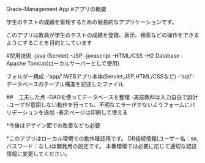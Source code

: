 Grade-Management App
#アプリの概要

学生のテストの成績を管理するための簡易的なアプリケーションです。

このアプリは教員が学生のテストの成績を登録、表示、検索などの操作をできるようにすることを目的としています

#使用技術 -java (Servlet) -JSP -javascript -HTML/CSS -H2 Database -Apache Tomcat(ローカルサーバーとして使用)

フォルダー構成
-'app/':WEBアプリ本体(Servlet,JSP,HTML/CSSなど) -'sql/':データベースのテーブル構造を記述したファイル

##　工夫した点 -DAOを使ってデータベースを整理 -実技教科は入力自由で設計 -ユーザが意図しない動作を行っても、不明なエラーがでないようフォームにバリデーションを追加 -表示ページは印刷して使える

*今後はデザイン面での改善なども必要

*このアプリはローカル環境での動作確認用です。 DB接続情報(ユーザー名：sa,パスワード：なし)は開発用の設定です。 本番環境では必要に応じて適切な認証情報に変更してください。
